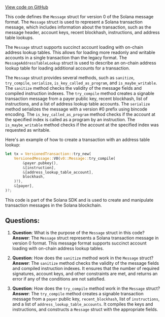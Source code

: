 [View code on GitHub](https://github.com/solana-labs/solana/blob/master/sdk/program/src/message/versions/v0/mod.rs)

This code defines the `Message` struct for version 0 of the Solana message format. The `Message` struct is used to represent a Solana transaction message, which includes information about the transaction, such as the message header, account keys, recent blockhash, instructions, and address table lookups.

The `Message` struct supports succinct account loading with on-chain address lookup tables. This allows for loading more readonly and writable accounts in a single transaction than the legacy format. The `MessageAddressTableLookup` struct is used to describe an on-chain address lookup table for loading additional accounts for a transaction.

The `Message` struct provides several methods, such as `sanitize`, `try_compile`, `serialize`, `is_key_called_as_program`, and `is_maybe_writable`. The `sanitize` method checks the validity of the message fields and compiled instruction indexes. The `try_compile` method creates a signable transaction message from a payer public key, recent blockhash, list of instructions, and a list of address lookup table accounts. The `serialize` method serializes the message with a version #0 prefix using bincode encoding. The `is_key_called_as_program` method checks if the account at the specified index is called as a program by an instruction. The `is_maybe_writable` method checks if the account at the specified index was requested as writable.

Here's an example of how to create a transaction with an address table lookup:

```rust
let tx = VersionedTransaction::try_new(
    VersionedMessage::V0(v0::Message::try_compile(
        &payer.pubkey(),
        &[instruction],
        &[address_lookup_table_account],
        blockhash,
    )?),
    &[payer],
)?;
```

This code is part of the Solana SDK and is used to create and manipulate transaction messages in the Solana blockchain.
## Questions: 
 1. **Question**: What is the purpose of the `Message` struct in this code?
   **Answer**: The `Message` struct represents a Solana transaction message in version 0 format. This message format supports succinct account loading with on-chain address lookup tables.

2. **Question**: How does the `sanitize` method work in the `Message` struct?
   **Answer**: The `sanitize` method checks the validity of the message fields and compiled instruction indexes. It ensures that the number of required signatures, account keys, and other constraints are met, and returns an error if any of the conditions are not satisfied.

3. **Question**: How does the `try_compile` method work in the `Message` struct?
   **Answer**: The `try_compile` method creates a signable transaction message from a `payer` public key, `recent_blockhash`, list of `instructions`, and a list of `address_lookup_table_accounts`. It compiles the keys and instructions, and constructs a `Message` struct with the appropriate fields.